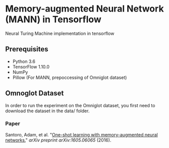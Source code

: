 # Memory-augmented Neural Network (MANN) in Tensorflow
Neural Turing Machine implementation in tensorflow


## Prerequisites

* Python 3.6
* TensorFlow 1.10.0
* NumPy
* Pillow (For MANN, prepoccessing of Omniglot dataset)

## Omnoglot Dataset

In order to run the experiment on the Omniglot dataset, you first need to download the dataset in the data/ folder.

### Paper

Santoro, Adam, et al. "[One-shot learning with memory-augmented neural networks.](https://arxiv.org/abs/1605.06065)" _arXiv preprint arXiv:1605.06065_ (2016).



